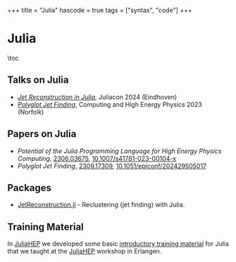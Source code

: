 +++
title = "Julia"
hascode = true
tags = ["syntax", "code"]
+++

# Julia

\toc

## Talks on Julia

- [*Jet Reconstruction in Julia*](https://pretalx.com/juliacon2024/talk/LJMZ9W/), Juliacon 2024 (Eindhoven)
- [*Polyglot Jet Finding*](https://indico.jlab.org/event/459/contributions/11540/), Computing and High Energy Physics 2023 (Norfolk)

## Papers on Julia

- *Potential of the Julia Programming Language for High Energy Physics
  Computing*, [2306.03675](https://arxiv.org/abs/2306.03675),
  [10.1007/s41781-023-00104-x](https://doi.org/10.1007/s41781-023-00104-x)
- *Polyglot Jet Finding*, [2309.17309](https://arxiv.org/abs/2309.17309), [10.1051/epjconf/202429505017](https://doi.org/10.1051/epjconf/202429505017)

## Packages

- [JetReconstruction.jl](https://github.com/JuliaHEP/JetReconstruction.jl) - Reclustering (jet finding) with Julia.

## Training Material

In [JuliaHEP](https://hepsoftwarefoundation.org/workinggroups/juliahep.html) we
developed some basic [introductory training material](https://juliahep.github.io/JuliaHEP-2023/intro.html)
for Julia that we taught at the
[JuliaHEP](https://indico.cern.ch/e/juliahep2023) workshop in Erlangen.
